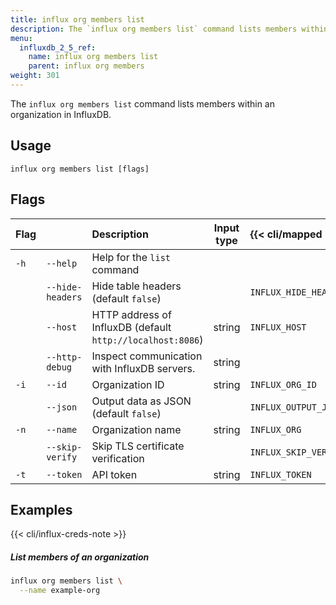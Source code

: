 ```yaml
---
title: influx org members list
description: The `influx org members list` command lists members within an organization in InfluxDB.
menu:
  influxdb_2_5_ref:
    name: influx org members list
    parent: influx org members
weight: 301
---
```


The `influx org members list` command lists members within an organization in InfluxDB.

## Usage
```
influx org members list [flags]
```

## Flags
| Flag |                  | Description                                                | Input type | {{< cli/mapped >}}    |
|:-----|:-----------------|:-----------------------------------------------------------|:----------:|:----------------------|
| `-h` | `--help`         | Help for the `list` command                                |            |                       |
|      | `--hide-headers` | Hide table headers (default `false`)                       |            | `INFLUX_HIDE_HEADERS` |
|      | `--host`         | HTTP address of InfluxDB (default `http://localhost:8086`) | string     | `INFLUX_HOST`         |
|      | `--http-debug`   | Inspect communication with InfluxDB servers.               | string     |                       |
| `-i` | `--id`           | Organization ID                                            | string     | `INFLUX_ORG_ID`       |
|      | `--json`         | Output data as JSON (default `false`)                      |            | `INFLUX_OUTPUT_JSON`  |
| `-n` | `--name`         | Organization name                                          | string     | `INFLUX_ORG`          |
|      | `--skip-verify`  | Skip TLS certificate verification                          |            | `INFLUX_SKIP_VERIFY`  |
| `-t` | `--token`        | API token                                                  | string     | `INFLUX_TOKEN`        |

## Examples

{{< cli/influx-creds-note >}}

##### List members of an organization
```sh
influx org members list \
  --name example-org
```
